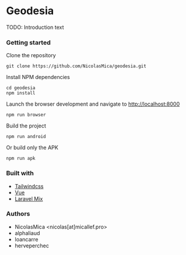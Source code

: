 # Geodesia
TODO: Introduction text

### Getting started
 
Clone the repository
```shell
git clone https://github.com/NicolasMica/geodesia.git
````
 
Install NPM dependencies
```shell
cd geodesia
npm install
```

Launch the browser development and navigate to [http://localhost:8000](http://localhost:8000)
```shell
npm run browser
```

Build the project
```shell
npm run android
```

Or build only the APK
```shell
npm run apk
```

### Built with
- [Tailwindcss](https://tailwindcss.com)
- [Vue](https://vue.org)
- [Laravel Mix](https://github.com/JeffreyWay/laravel-mix)

### Authors
- NicolasMica <nicolas[at]micallef.pro>
- alphaliaud
- loancarre
- herveperchec
